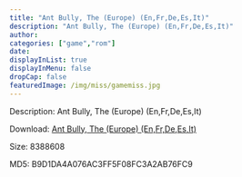 ```yaml
---
title: "Ant Bully, The (Europe) (En,Fr,De,Es,It)"
description: "Ant Bully, The (Europe) (En,Fr,De,Es,It)"
author: 
categories: ["game","rom"]
date: 
displayInList: true
displayInMenu: false
dropCap: false
featuredImage: /img/miss/gamemiss.jpg
---
```


Description: Ant Bully, The (Europe) (En,Fr,De,Es,It)

Download: <a style="text-decoration:underline;" href="https://mega.nz/#!ieIWEIRS!HtdV8iWlgAn6aBoWRQd883XFC2--2YI4edVlqwAeZGg" target = "_blank" rel = "nofollow" > Ant Bully, The (Europe) (En,Fr,De,Es,It)</a>

Size: 8388608

MD5: B9D1DA4A076AC3FF5F08FC3A2AB76FC9

